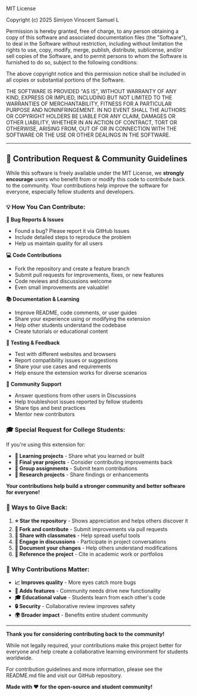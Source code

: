 MIT License

Copyright (c) 2025 Simiyon Vinscent Samuel L

Permission is hereby granted, free of charge, to any person obtaining a copy
of this software and associated documentation files (the "Software"), to deal
in the Software without restriction, including without limitation the rights
to use, copy, modify, merge, publish, distribute, sublicense, and/or sell
copies of the Software, and to permit persons to whom the Software is
furnished to do so, subject to the following conditions:

The above copyright notice and this permission notice shall be included in all
copies or substantial portions of the Software.

THE SOFTWARE IS PROVIDED "AS IS", WITHOUT WARRANTY OF ANY KIND, EXPRESS OR
IMPLIED, INCLUDING BUT NOT LIMITED TO THE WARRANTIES OF MERCHANTABILITY,
FITNESS FOR A PARTICULAR PURPOSE AND NONINFRINGEMENT. IN NO EVENT SHALL THE
AUTHORS OR COPYRIGHT HOLDERS BE LIABLE FOR ANY CLAIM, DAMAGES OR OTHER
LIABILITY, WHETHER IN AN ACTION OF CONTRACT, TORT OR OTHERWISE, ARISING FROM,
OUT OF OR IN CONNECTION WITH THE SOFTWARE OR THE USE OR OTHER DEALINGS IN THE
SOFTWARE.

---

## 🤝 Contribution Request & Community Guidelines

While this software is freely available under the MIT License, we **strongly encourage** users who benefit from or modify this code to contribute back to the community. Your contributions help improve the software for everyone, especially fellow students and developers.

### 💡 How You Can Contribute:

**🐛 Bug Reports & Issues**
- Found a bug? Please report it via GitHub Issues
- Include detailed steps to reproduce the problem
- Help us maintain quality for all users

**💻 Code Contributions**  
- Fork the repository and create a feature branch
- Submit pull requests for improvements, fixes, or new features
- Code reviews and discussions welcome
- Even small improvements are valuable!

**📚 Documentation & Learning**
- Improve README, code comments, or user guides
- Share your experience using or modifying the extension
- Help other students understand the codebase
- Create tutorials or educational content

**🧪 Testing & Feedback**
- Test with different websites and browsers
- Report compatibility issues or suggestions
- Share your use cases and requirements
- Help ensure the extension works for diverse scenarios

**💬 Community Support**
- Answer questions from other users in Discussions
- Help troubleshoot issues reported by fellow students
- Share tips and best practices
- Mentor new contributors

### 🎓 Special Request for College Students:

If you're using this extension for:
- **📖 Learning projects** - Share what you learned or built
- **🎯 Final year projects** - Consider contributing improvements back
- **👥 Group assignments** - Submit team contributions
- **🔬 Research projects** - Share findings or enhancements

**Your contributions help build a stronger community and better software for everyone!**

### 🌟 Ways to Give Back:

1. **⭐ Star the repository** - Shows appreciation and helps others discover it
2. **🍴 Fork and contribute** - Submit improvements via pull requests  
3. **📢 Share with classmates** - Help spread useful tools
4. **💬 Engage in discussions** - Participate in project conversations
5. **📝 Document your changes** - Help others understand modifications
6. **🔗 Reference the project** - Cite in academic work or portfolios

### 🙏 Why Contributions Matter:

- **📈 Improves quality** - More eyes catch more bugs
- **🚀 Adds features** - Community needs drive new functionality  
- **🎓 Educational value** - Students learn from each other's code
- **🔒 Security** - Collaborative review improves safety
- **🌍 Broader impact** - Benefits entire student community

---

**Thank you for considering contributing back to the community!** 

While not legally required, your contributions make this project better for everyone and help create a collaborative learning environment for students worldwide.

For contribution guidelines and more information, please see the README.md file and visit our GitHub repository.

**Made with ❤️ for the open-source and student community!**

